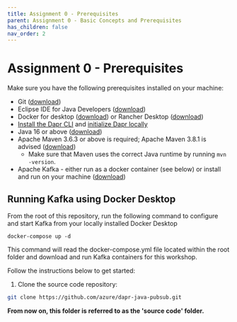 ```yaml
---
title: Assignment 0 - Prerequisites
parent: Assignment 0 - Basic Concepts and Prerequisites
has_children: false
nav_order: 2
---
```


# Assignment 0 - Prerequisites

Make sure you have the following prerequisites installed on your machine:

- Git ([download](https://git-scm.com/))
- Eclipse IDE for Java Developers ([download](https://www.eclipse.org/downloads/))
- Docker for desktop ([download](https://www.docker.com/products/docker-desktop)) or Rancher Desktop ([download](https://rancherdesktop.io/))
- [Install the Dapr CLI](https://docs.dapr.io/getting-started/install-dapr-cli/) and [initialize Dapr locally](https://docs.dapr.io/getting-started/install-dapr-selfhost/)
- Java 16 or above ([download](https://adoptopenjdk.net/?variant=openjdk16))
- Apache Maven 3.6.3 or above is required; Apache Maven 3.8.1 is advised ([download](http://maven.apache.org/download.cgi))
  - Make sure that Maven uses the correct Java runtime by running `mvn -version`.
- Apache Kafka - either run as a docker container (see below) or install and run on your machine ([download](https://kafka.apache.org/downloads))

## Running Kafka using Docker Desktop

From the root of this repository, run the following command to configure and start Kafka from your locally installed Docker Desktop

```console
docker-compose up -d
```

This command will read the docker-compose.yml file located within the root folder and download and run Kafka containers for this workshop.

Follow the instructions below to get started:

1. Clone the source code repository:

```bash
git clone https://github.com/azure/dapr-java-pubsub.git
```

   **From now on, this folder is referred to as the 'source code' folder.**